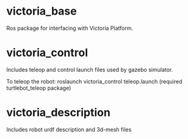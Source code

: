 # victoria_base
Ros package for interfacing with Victoria Platform.

# victoria_control
Includes teleop and control launch files used by gazebo simulator. 

To teleop the robot: roslaunch victoria_control teleop.launch (required turtlebot_teleop package)

# victoria_description
Includes robot urdf description and 3d-mesh files
